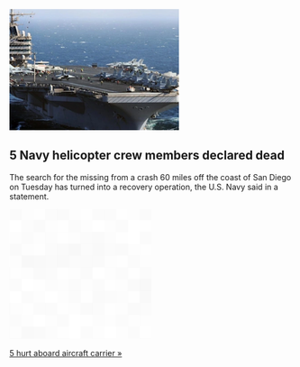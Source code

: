 
![5 Navy helicopter crew members declared dead](./20210904235847.png)
## 5 Navy helicopter crew members declared dead

The search for the missing from a crash 60 miles off the coast of San Diego on Tuesday has turned into a recovery operation, the U.S. Navy said in a statement.

![pic](../square_bg.png)

[5 hurt aboard aircraft carrier »](https://www.yahoo.com/news/navy-declares-5-missing-sailors-163050436.html)
